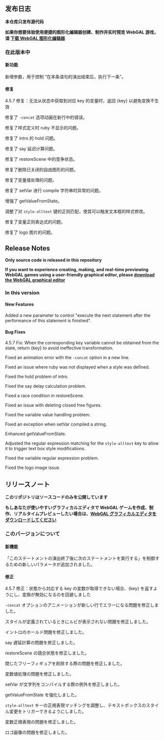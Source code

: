 ## 发布日志

**本仓库只发布源代码**

**如果你想要体验使用便捷的图形化编辑器创建、制作并实时预览 WebGAL 游戏，请 [下载 WebGAL 图形化编辑器](https://github.com/MakinoharaShoko/WebGAL_Terre/releases)**

### 在此版本中

#### 新功能

新增参数，用于控制 “在本条语句的演出结束后，执行下一条”。

#### 修复

4.5.7 修复：无法从状态中获取到对应 key 的变量时，返回 {key} 以避免变换不生效

修复了 `-concat` 选项动画在新行中的错误。

修复了样式定义时 ruby 不显示的问题。

修复了 intro 的 hold 问题。

修复了 say 延迟计算问题。

修复了 restoreScene 中的竞争状态。

修复了删除已关闭的自由图形的问题。

修复了变量值处理的问题。

修复了 setVar 进行 compile 字符串时异常的问题。

增强了 getValueFromState。

调整了对 `style-alltext` 键的正则匹配，使其可以触发文本框的样式修改。

修复了变量正则表达式的问题。

修复了 logo 图片的问题。

<!-- English Translation -->

## Release Notes

**Only source code is released in this repository**

**If you want to experience creating, making, and real-time previewing WebGAL games using a user-friendly graphical editor, please [download the WebGAL graphical editor](https://github.com/MakinoharaShoko/WebGAL_Terre/releases)**

### In this version

#### New Features

Added a new parameter to control "execute the next statement after the performance of this statement is finished".

#### Bug Fixes

4.5.7 Fix: When the corresponding key variable cannot be obtained from the state, return {key} to avoid ineffective transformation.

Fixed an animation error with the `-concat` option in a new line.

Fixed an issue where ruby was not displayed when a style was defined.

Fixed the hold problem of intro.

Fixed the say delay calculation problem.

Fixed a race condition in restoreScene.

Fixed an issue with deleting closed free figures.

Fixed the variable value handling problem.

Fixed an exception when setVar compiled a string.

Enhanced getValueFromState.

Adjusted the regular expression matching for the `style-alltext` key to allow it to trigger text box style modifications.

Fixed the variable regular expression problem.

Fixed the logo image issue.

<!-- Japanese Translation -->

## リリースノート

**このリポジトリはソースコードのみを公開しています**

**もしあなたが使いやすいグラフィカルエディタで WebGAL ゲームを作成、制作、リアルタイムプレビューしたい場合は、[WebGAL グラフィカルエディタをダウンロードしてください](https://github.com/MakinoharaShoko/WebGAL_Terre/releases)**

### このバージョンについて

#### 新機能

「このステートメントの演出終了後に次のステートメントを実行する」を制御するための新しいパラメータが追加されました。

#### 修正

4.5.7 修正：状態から対応する key の変数が取得できない場合、{key} を返すようにし、変換が無効になるのを回避しました

`-concat` オプションのアニメーションが新しい行でエラーになる問題を修正しました。

スタイルが定義されているときにルビが表示されない問題を修正しました。

イントロのホールド問題を修正しました。

say 遅延計算の問題を修正しました。

restoreScene の競合状態を修正しました。

閉じたフリーフィギュアを削除する際の問題を修正しました。

変数値処理の問題を修正しました。

setVar が文字列をコンパイルする際の例外を修正しました。

getValueFromState を強化しました。

`style-alltext` キーの正規表現マッチングを調整し、テキストボックスのスタイル変更をトリガーできるようにしました。

変数正規表現の問題を修正しました。

ロゴ画像の問題を修正しました。

